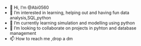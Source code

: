 - 👋 Hi, I’m @Abi0560
- 👀 I’m interested in learning, helping out and having fun data analysis,SQL,python
- 🌱 I’m currently learning simulation and modelling using python
- 💞️ I’m looking to collaborate on projects in pyhton and database management 
- 📫 How to reach me ,drop a dm

<!---
Abi0560/Abi0560 is a ✨ special ✨ repository because its `README.md` (this file) appears on your GitHub profile.
You can click the Preview link to take a look at your changes.
--->
